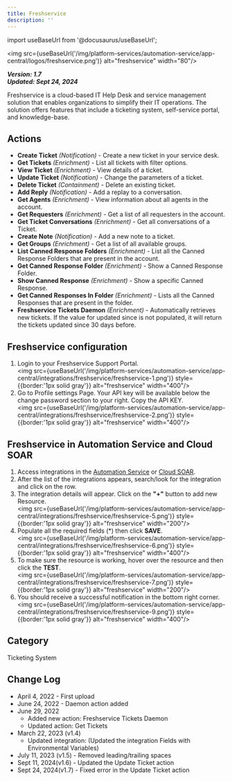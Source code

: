 ```yaml
---
title: Freshservice
description: ''
---
```

import useBaseUrl from '@docusaurus/useBaseUrl';

<img src={useBaseUrl('/img/platform-services/automation-service/app-central/logos/freshservice.png')} alt="freshservice" width="80"/>

***Version: 1.7  
Updated: Sept 24, 2024***

Freshservice is a cloud-based IT Help Desk and service management solution that enables organizations to simplify their IT operations. The solution offers features that include a ticketing system, self-service portal, and knowledge-base.

## Actions

* **Create Ticket** *(Notification)* - Create a new ticket in your service desk.
* **Get Tickets** *(Enrichment)* - List all tickets with filter options.
* **View Ticket** *(Enrichment)* - View details of a ticket.
* **Update Ticket** *(Notification)* - Change the parameters of a ticket.
* **Delete Ticket** *(Containment)* - Delete an existing ticket.
* **Add Reply** *(Notification)* - Add a replay to a conversation.
* **Get Agents** *(Enrichment)* - View information about all agents in the account.
* **Get Requesters** *(Enrichment)* - Get a list of all requesters in the account.
* **Get Ticket Conversations** *(Enrichment)* - Get all conversations of a Ticket.
* **Create Note** *(Notification)* - Add a new note to a ticket.
* **Get Groups** *(Enrichment)* - Get a list of all available groups.
* **List Canned Response Folders** *(Enrichment)* - List all the Canned Response Folders that are present in the account.
* **Get Canned Response Folder** *(Enrichment)* - Show a Canned Response Folder.
* **Show Canned Response** *(Enrichment)* - Show a specific Canned Response.
* **Get Canned Responses In Folder** *(Enrichment)* - Lists all the Canned Responses that are present in the folder.
* **Freshservice Tickets Daemon** *(Enrichment) -* Automatically retrieves new tickets. If the value for updated since is not populated, it will return the tickets updated since 30 days before.

## Freshservice configuration

1. Login to your Freshservice Support Portal.<br/><img src={useBaseUrl('/img/platform-services/automation-service/app-central/integrations/freshservice/freshservice-1.png')} style={{border:'1px solid gray'}} alt="freshservice" width="400"/> 
1. Go to Profile settings Page. Your API key will be available below the change password section to your right. Copy the API KEY.<br/><img src={useBaseUrl('/img/platform-services/automation-service/app-central/integrations/freshservice/freshservice-2.png')} style={{border:'1px solid gray'}} alt="freshservice" width="400"/> 

## Freshservice in Automation Service and Cloud SOAR

1. Access integrations in the [Automation Service](/docs/platform-services/automation-service/automation-service-integrations/#view-integrations) or [Cloud SOAR](/docs/cloud-soar/automation).
1. After the list of the integrations appears, search/look for the integration and click on the row.
1. The integration details will appear. Click on the **"+"** button to add new Resource.<br/><img src={useBaseUrl('/img/platform-services/automation-service/app-central/integrations/freshservice/freshservice-5.png')} style={{border:'1px solid gray'}} alt="freshservice" width="200"/> 
1. Populate all the required fields (\*) then click **SAVE**.<br/><img src={useBaseUrl('/img/platform-services/automation-service/app-central/integrations/freshservice/freshservice-6.png')} style={{border:'1px solid gray'}} alt="freshservice" width="400"/> 
1. To make sure the resource is working, hover over the resource and then click the **TEST**.<br/><img src={useBaseUrl('/img/platform-services/automation-service/app-central/integrations/freshservice/freshservice-7.png')} style={{border:'1px solid gray'}} alt="freshservice" width="200"/> 
1. You should receive a successful notification in the bottom right corner.<br/><img src={useBaseUrl('/img/platform-services/automation-service/app-central/integrations/freshservice/freshservice-9.png')} style={{border:'1px solid gray'}} alt="freshservice" width="400"/> 

## Category

Ticketing System

## Change Log

* April 4, 2022 - First upload
* June 24, 2022 - Daemon action added
* June 29, 2022
	+ Added new action: Freshservice Tickets Daemon
	+ Updated action: Get Tickets
* March 22, 2023 (v1.4)
	+ Updated integration: (Updated the integration Fields with Environmental Variables)
* July 11, 2023 (v1.5) - Removed leading/trailing spaces
* Sept 11, 2024(v1.6) - Updated the Update Ticket action
* Sept 24, 2024(v1.7) - Fixed error in the Update Ticket action
